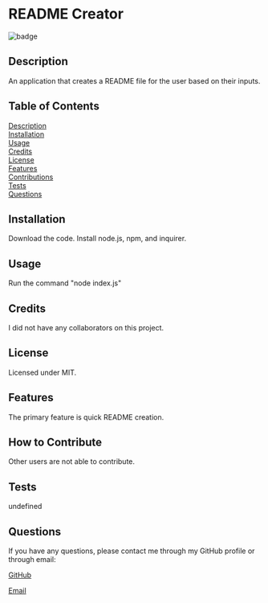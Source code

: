 
  # README Creator
  ![badge](https://img.shields.io/badge/license-MIT-brightgreen.svg)

  ## Description
  An application that creates a README file for the user based on their inputs.

  ## Table of Contents
  [Description](#description)</br>
  [Installation](#installation)</br>
  [Usage](#usage)</br>
  [Credits](#credits)</br>
  [License](#license)</br>
  [Features](#features)</br>
  [Contributions](#how-to-contribute)</br>
  [Tests](#tests)</br>
  [Questions](#questions)

  ## Installation
  Download the code. Install node.js, npm, and inquirer.

  ## Usage
  Run the command "node index.js"

  ## Credits
  I did not have any collaborators on this project.

  ## License
  Licensed under MIT.

  ## Features
  The primary feature is quick README creation.

  ## How to Contribute
  Other users are not able to contribute.

  ## Tests
  undefined

  ## Questions
  If you have any questions, please contact me through my GitHub profile or through email:

  [GitHub](https://github.com/AlexCourtney18/)

  [Email](mailto:email@gmail.com)

